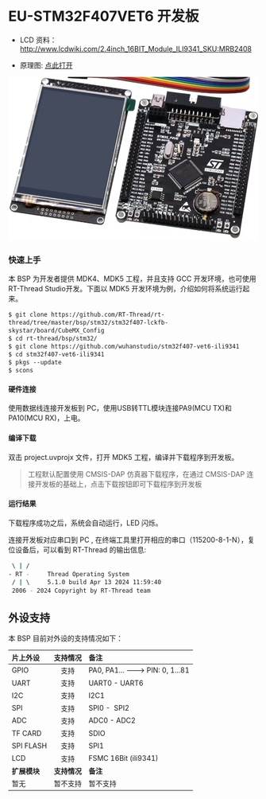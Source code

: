 # EU-STM32F407VET6 开发板

- LCD 资料：http://www.lcdwiki.com/2.4inch_16BIT_Module_ILI9341_SKU:MRB2408

- 原理图: [点此打开](figures/EU-STM32F407VE_Schematics.pdf)



![](figures/board.png)

### 快速上手

本 BSP 为开发者提供 MDK4、MDK5 工程，并且支持 GCC 开发环境，也可使用RT-Thread Studio开发。下面以 MDK5 开发环境为例，介绍如何将系统运行起来。

```
$ git clone https://github.com/RT-Thread/rt-thread/tree/master/bsp/stm32/stm32f407-lckfb-skystar/board/CubeMX_Config
$ cd rt-thread/bsp/stm32/
$ git clone https://github.com/wuhanstudio/stm32f407-vet6-ili9341
$ cd stm32f407-vet6-ili9341
$ pkgs --update
$ scons
```

#### 硬件连接

使用数据线连接开发板到 PC，使用USB转TTL模块连接PA9(MCU TX)和PA10(MCU RX)，上电。

#### 编译下载

双击 project.uvprojx 文件，打开 MDK5 工程，编译并下载程序到开发板。

> 工程默认配置使用 CMSIS-DAP 仿真器下载程序，在通过 CMSIS-DAP 连接开发板的基础上，点击下载按钮即可下载程序到开发板

#### 运行结果

下载程序成功之后，系统会自动运行，LED 闪烁。

连接开发板对应串口到 PC , 在终端工具里打开相应的串口（115200-8-1-N），复位设备后，可以看到 RT-Thread 的输出信息:

```bash
 \ | /
- RT -     Thread Operating System
 / | \     5.1.0 build Apr 13 2024 11:59:40
 2006 - 2024 Copyright by RT-Thread team

```


## 外设支持

本 BSP 目前对外设的支持情况如下：

| **片上外设** | **支持情况** | **备注**                        |
| :----------- | :----------: | :------------------------------ |
| GPIO         |     支持     | PA0, PA1... ---> PIN: 0, 1...81 |
| UART         |     支持     | UART0 - UART6                   |
| I2C          |     支持     | I2C1                            |
| SPI          |     支持     | SPI0 -  SPI2                    |
| ADC          |     支持     | ADC0 - ADC2                     |
| TF CARD      |     支持     | SDIO                            |
| SPI FLASH    |     支持     | SPI1                            |
| LCD          |     支持     | FSMC 16Bit (ili9341)            |
| **扩展模块** | **支持情况** | **备注**                        |
| 暂无         |   暂不支持   | 暂不支持                        |
